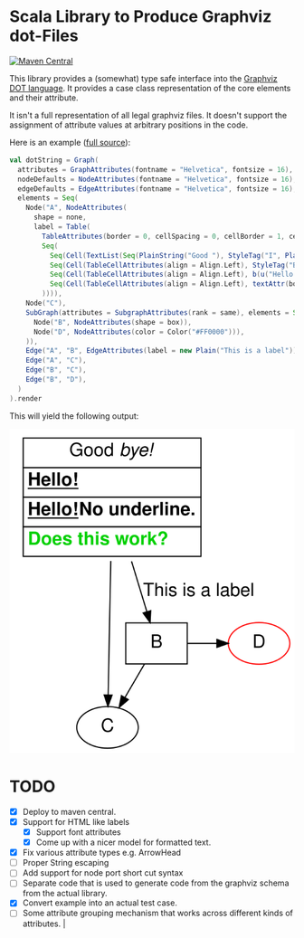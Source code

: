 # Scala Library to Produce Graphviz dot-Files
[![Maven Central](https://maven-badges.herokuapp.com/maven-central/berlin.softwaretechnik/graphviz-scala_2.13/badge.svg)](https://maven-badges.herokuapp.com/maven-central/berlin.softwaretechnik/graphviz-scala_2.13)

This library provides a (somewhat) type safe interface into the
[Graphviz DOT language](https://graphviz.org/doc/info/lang.html). It provides a case class representation
of the core elements and their attribute.

It isn't a full representation of all legal graphviz
files. It doesn't support the assignment of
attribute values at arbitrary positions in the code.

Here is an example ([full source](core/src/test/scala/berlin/softwaretechnik/graphviz/GraphExample.scala)):

~~~ .scala
val dotString = Graph(
  attributes = GraphAttributes(fontname = "Helvetica", fontsize = 16),
  nodeDefaults = NodeAttributes(fontname = "Helvetica", fontsize = 16),
  edgeDefaults = EdgeAttributes(fontname = "Helvetica", fontsize = 16),
  elements = Seq(
    Node("A", NodeAttributes(
      shape = none,
      label = Table(
        TableAttributes(border = 0, cellSpacing = 0, cellBorder = 1, cellPadding = 3),
        Seq(
          Seq(Cell(TextList(Seq(PlainString("Good "), StyleTag("I", PlainString("bye!")))))),
          Seq(Cell(TableCellAttributes(align = Align.Left), StyleTag("B", StyleTag("U", PlainString("Hello!"))))),
          Seq(Cell(TableCellAttributes(align = Align.Left), b(u("Hello!"),"No underline."))),
          Seq(Cell(TableCellAttributes(align = Align.Left), textAttr(bold = true, color = Color("#00D000"))("Does this work?"))),
        )))),
    Node("C"),
    SubGraph(attributes = SubgraphAttributes(rank = same), elements = Seq(
      Node("B", NodeAttributes(shape = box)),
      Node("D", NodeAttributes(color = Color("#FF0000"))),
    )),
    Edge("A", "B", EdgeAttributes(label = new Plain("This is a label"))),
    Edge("A", "C"),
    Edge("B", "C"),
    Edge("B", "D"),
  )
).render
~~~

This will yield the following output:

[![](doc/test.svg)](doc/test.dot)

# TODO

* [X] Deploy to maven central.
* [X] Support for HTML like labels
    * [X] Support font attributes
    * [X] Come up with a nicer model for formatted
          text.
* [X] Fix various attribute types e.g. ArrowHead
* [ ] Proper String escaping
* [ ] Add support for node port short cut syntax
* [ ] Separate code that is used to generate code
      from the graphviz schema from the actual
      library.
* [X] Convert example into an actual test case.
* [ ] Some attribute grouping mechanism that
      works across different kinds of attributes.
      |